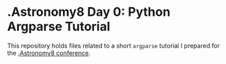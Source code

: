 # .Astronomy8 Day 0: Python Argparse Tutorial

This repository holds files related to a short `argparse` tutorial
I prepared for the [.Astronomy8 conference](dotastronomy.com/events/eight/).
